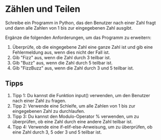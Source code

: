 # Zählen und Teilen

Schreibe ein Programm in Python, das den Benutzer nach einer Zahl
fragt und dann alle Zahlen von 1 bis zur eingegebenen Zahl ausgibt.

Ergänze die folgenden Anforderungen, um das Programm zu erweitern:

1. Überprüfe, ob die eingegebene Zahl eine ganze Zahl ist und gib eine Fehlermeldung aus, wenn dies nicht der Fall ist.
1. Gib "Fizz" aus, wenn die Zahl durch 3 teilbar ist.
1. Gib "Buzz" aus, wenn die Zahl durch 5 teilbar ist.
1. Gib "FizzBuzz" aus, wenn die Zahl durch 3 und 5 teilbar ist.

## Tipps

1. Tipp 1: Du kannst die Funktion input() verwenden, um den Benutzer nach einer Zahl zu fragen.
1. Tipp 2: Verwende eine Schleife, um alle Zahlen von 1 bis zur eingegebenen Zahl zu durchlaufen.
1. Tipp 3: Du kannst den Modulo-Operator % verwenden, um zu überprüfen, ob eine Zahl durch eine andere Zahl teilbar ist.
1. Tipp 4: Verwende eine if-elif-else-Anweisung, um zu überprüfen, ob eine Zahl durch 3, 5 oder 3 und 5 teilbar ist.
